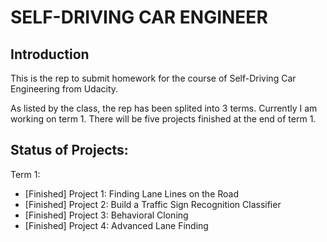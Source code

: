 # SELF-DRIVING CAR ENGINEER

## Introduction
This is the rep to submit homework for the course of Self-Driving Car Engineering from Udacity.

As listed by the class, the rep has been splited into 3 terms. Currently I am working on term 1. There will be five projects finished at the end of term 1.

## Status of Projects:
Term 1:

* [Finished] Project 1: Finding Lane Lines on the Road
* [Finished] Project 2: Build a Traffic Sign Recognition Classifier
* [Finished] Project 3: Behavioral Cloning
* [Finished] Project 4: Advanced Lane Finding
